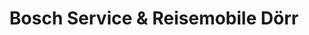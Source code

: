 ---
title: "Bosch Service & Reisemobile Dörr"
url: /marpingen/bosch-service-und-reisemobile-doerr/
shop: Autowerkstatt
---